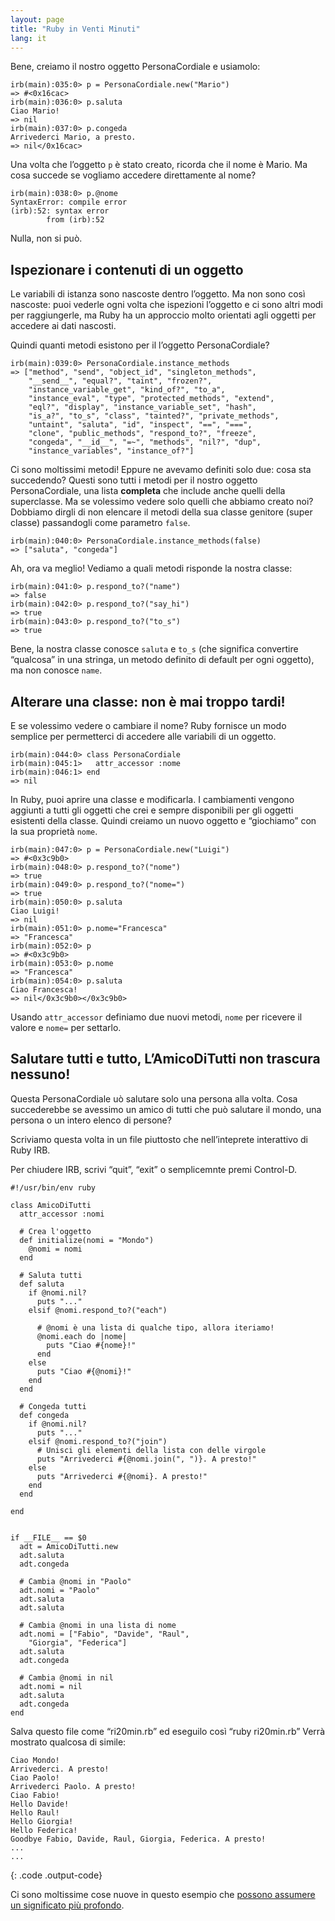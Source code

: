 ```yaml
---
layout: page
title: "Ruby in Venti Minuti"
lang: it
---
```


Bene, creiamo il nostro oggetto PersonaCordiale e usiamolo:

    irb(main):035:0> p = PersonaCordiale.new("Mario")
    => #<0x16cac>
    irb(main):036:0> p.saluta
    Ciao Mario!
    => nil
    irb(main):037:0> p.congeda
    Arrivederci Mario, a presto.
    => nil</0x16cac>

Una volta che l’oggetto `p` è stato creato, ricorda che il nome è Mario.
Ma cosa succede se vogliamo accedere direttamente al nome?

    irb(main):038:0> p.@nome
    SyntaxError: compile error
    (irb):52: syntax error
            from (irb):52

Nulla, non si può.

## Ispezionare i contenuti di un oggetto

Le variabili di istanza sono nascoste dentro l’oggetto. Ma non sono così
nascoste: puoi vederle ogni volta che ispezioni l’oggetto e ci sono
altri modi per raggiungerle, ma Ruby ha un approccio molto orientati
agli oggetti per accedere ai dati nascosti.

Quindi quanti metodi esistono per il l’oggetto PersonaCordiale?

    irb(main):039:0> PersonaCordiale.instance_methods
    => ["method", "send", "object_id", "singleton_methods",
        "__send__", "equal?", "taint", "frozen?",
        "instance_variable_get", "kind_of?", "to_a",
        "instance_eval", "type", "protected_methods", "extend",
        "eql?", "display", "instance_variable_set", "hash",
        "is_a?", "to_s", "class", "tainted?", "private_methods",
        "untaint", "saluta", "id", "inspect", "==", "===",
        "clone", "public_methods", "respond_to?", "freeze",
        "congeda", "__id__", "=~", "methods", "nil?", "dup",
        "instance_variables", "instance_of?"]

Ci sono moltissimi metodi! Eppure ne avevamo definiti solo due: cosa sta
succedendo? Questi sono tutti i metodi per il nostro oggetto
PersonaCordiale, una lista **completa** che include anche quelli della
superclasse. Ma se volessimo vedere solo quelli che abbiamo creato noi?
Dobbiamo dirgli di non elencare il metodi della sua classe genitore
(super classe) passandogli come parametro `false`.

    irb(main):040:0> PersonaCordiale.instance_methods(false)
    => ["saluta", "congeda"]

Ah, ora va meglio! Vediamo a quali metodi risponde la nostra classe:

    irb(main):041:0> p.respond_to?("name")
    => false
    irb(main):042:0> p.respond_to?("say_hi")
    => true
    irb(main):043:0> p.respond_to?("to_s")
    => true

Bene, la nostra classe conosce `saluta` e `to_s` (che significa
convertire “qualcosa” in una stringa, un metodo definito di default per
ogni oggetto), ma non conosce `name`.

## Alterare una classe: non è mai troppo tardi!

E se volessimo vedere o cambiare il nome? Ruby fornisce un modo semplice
per permetterci di accedere alle variabili di un oggetto.

    irb(main):044:0> class PersonaCordiale
    irb(main):045:1>   attr_accessor :nome
    irb(main):046:1> end
    => nil

In Ruby, puoi aprire una classe e modificarla. I cambiamenti vengono
aggiunti a tutti gli oggetti che crei e sempre disponibili per gli
oggetti esistenti della classe. Quindi creiamo un nuovo oggetto e
“giochiamo” con la sua proprietà `nome`.

    irb(main):047:0> p = PersonaCordiale.new("Luigi")
    => #<0x3c9b0>
    irb(main):048:0> p.respond_to?("nome")
    => true
    irb(main):049:0> p.respond_to?("nome=")
    => true
    irb(main):050:0> p.saluta
    Ciao Luigi!
    => nil
    irb(main):051:0> p.nome="Francesca"
    => "Francesca"
    irb(main):052:0> p
    => #<0x3c9b0>
    irb(main):053:0> p.nome
    => "Francesca"
    irb(main):054:0> p.saluta
    Ciao Francesca!
    => nil</0x3c9b0></0x3c9b0>

Usando `attr_accessor` definiamo due nuovi metodi, `nome` per ricevere
il valore e `nome=` per settarlo.

## Salutare tutti e tutto, L’AmicoDiTutti non trascura nessuno!

Questa PersonaCordiale uò salutare solo una persona alla volta. Cosa
succederebbe se avessimo un amico di tutti che può salutare il mondo,
una persona o un intero elenco di persone?

Scriviamo questa volta in un file piuttosto che nell’inteprete
interattivo di Ruby IRB.

Per chiudere IRB, scrivi “quit”, “exit” o semplicemnte premi Control-D.

    #!/usr/bin/env ruby
    
    class AmicoDiTutti
      attr_accessor :nomi
    
      # Crea l'oggetto
      def initialize(nomi = "Mondo")
        @nomi = nomi
      end
    
      # Saluta tutti
      def saluta
        if @nomi.nil?
          puts "..."
        elsif @nomi.respond_to?("each")
    
          # @nomi è una lista di qualche tipo, allora iteriamo!
          @nomi.each do |nome|
            puts "Ciao #{nome}!"
          end
        else
          puts "Ciao #{@nomi}!"
        end
      end
    
      # Congeda tutti
      def congeda
        if @nomi.nil?
          puts "..."
        elsif @nomi.respond_to?("join")
          # Unisci gli elementi della lista con delle virgole
          puts "Arrivederci #{@nomi.join(", ")}. A presto!"
        else
          puts "Arrivederci #{@nomi}. A presto!"
        end
      end
    
    end
    
    
    if __FILE__ == $0
      adt = AmicoDiTutti.new
      adt.saluta
      adt.congeda
    
      # Cambia @nomi in "Paolo"
      adt.nomi = "Paolo"
      adt.saluta
      adt.saluta
    
      # Cambia @nomi in una lista di nome
      adt.nomi = ["Fabio", "Davide", "Raul",
        "Giorgia", "Federica"]
      adt.saluta
      adt.congeda
    
      # Cambia @nomi in nil
      adt.nomi = nil
      adt.saluta
      adt.congeda
    end

Salva questo file come “ri20min.rb” ed eseguilo così “ruby ri20min.rb”
Verrà mostrato qualcosa di simile:

    Ciao Mondo!
    Arrivederci. A presto!
    Ciao Paolo!
    Arrivederci Paolo. A presto!
    Ciao Fabio!
    Hello Davide!
    Hello Raul!
    Hello Giorgia!
    Hello Federica!
    Goodbye Fabio, Davide, Raul, Giorgia, Federica. A presto!
    ...
    ...
{: .code .output-code}

Ci sono moltissime cose nuove in questo esempio che [possono assumere un
significato più profondo](../4/).


